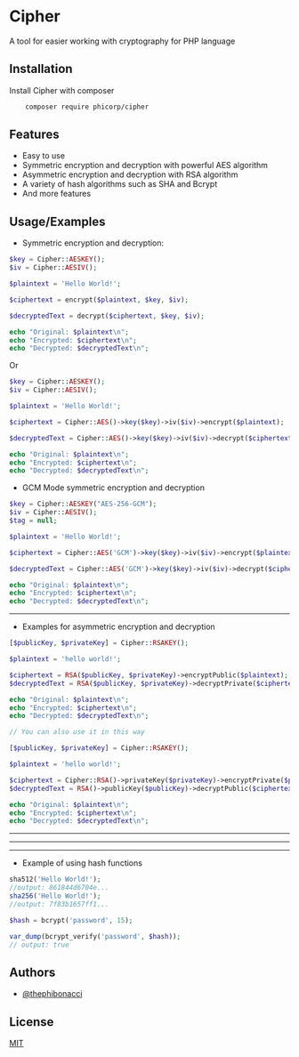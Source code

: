 
# Cipher

A tool for easier working with cryptography for PHP language


## Installation

Install Cipher with composer

```bash
    composer require phicorp/cipher
```
    
## Features

- Easy to use
- Symmetric encryption and decryption with powerful AES algorithm
- Asymmetric encryption and decryption with RSA algorithm
- A variety of hash algorithms such as SHA and Bcrypt
- And more features
## Usage/Examples

* Symmetric encryption and decryption:

```php
$key = Cipher::AESKEY();
$iv = Cipher::AESIV();

$plaintext = 'Hello World!';

$ciphertext = encrypt($plaintext, $key, $iv);

$decryptedText = decrypt($ciphertext, $key, $iv);

echo "Original: $plaintext\n";
echo "Encrypted: $ciphertext\n";
echo "Decrypted: $decryptedText\n";
```

Or

```php
$key = Cipher::AESKEY();
$iv = Cipher::AESIV();

$plaintext = 'Hello World!';

$ciphertext = Cipher::AES()->key($key)->iv($iv)->encrypt($plaintext);

$decryptedText = Cipher::AES()->key($key)->iv($iv)->decrypt($ciphertext);

echo "Original: $plaintext\n";
echo "Encrypted: $ciphertext\n";
echo "Decrypted: $decryptedText\n";
```

* GCM Mode symmetric encryption and decryption

```php
$key = Cipher::AESKEY("AES-256-GCM");
$iv = Cipher::AESIV();
$tag = null;

$plaintext = 'Hello World!';

$ciphertext = Cipher::AES('GCM')->key($key)->iv($iv)->encrypt($plaintext, 0, $tag);

$decryptedText = Cipher::AES('GCM')->key($key)->iv($iv)->decrypt($ciphertext, 0, $tag);

echo "Original: $plaintext\n";
echo "Encrypted: $ciphertext\n";
echo "Decrypted: $decryptedText\n";
```
-----------
* Examples for asymmetric encryption and decryption
```php
[$publicKey, $privateKey] = Cipher::RSAKEY();

$plaintext = 'hello world!';

$ciphertext = RSA($publicKey, $privateKey)->encryptPublic($plaintext);
$decryptedText = RSA($publicKey, $privateKey)->decryptPrivate($ciphertext);

echo "Original: $plaintext\n";
echo "Encrypted: $ciphertext\n";
echo "Decrypted: $decryptedText\n";

// You can also use it in this way

[$publicKey, $privateKey] = Cipher::RSAKEY();

$plaintext = 'hello world!';

$ciphertext = Cipher::RSA()->privateKey($privateKey)->encryptPrivate($plaintext);
$decryptedText = RSA()->publicKey($publicKey)->decryptPublic($ciphertext);

echo "Original: $plaintext\n";
echo "Encrypted: $ciphertext\n";
echo "Decrypted: $decryptedText\n";
```

-----------
-----------
-----------

* Example of using hash functions
```php
sha512('Hello World!');
//output: 861844d6704e...
sha256('Hello World!');
//output: 7f83b1657ff1...
```

```php
$hash = bcrypt('password', 15);

var_dump(bcrypt_verify('password', $hash));
// output: true
```

## Authors

- [@thephibonacci](https://www.github.com/thephibonacci)


## License

[MIT](https://choosealicense.com/licenses/mit/)

